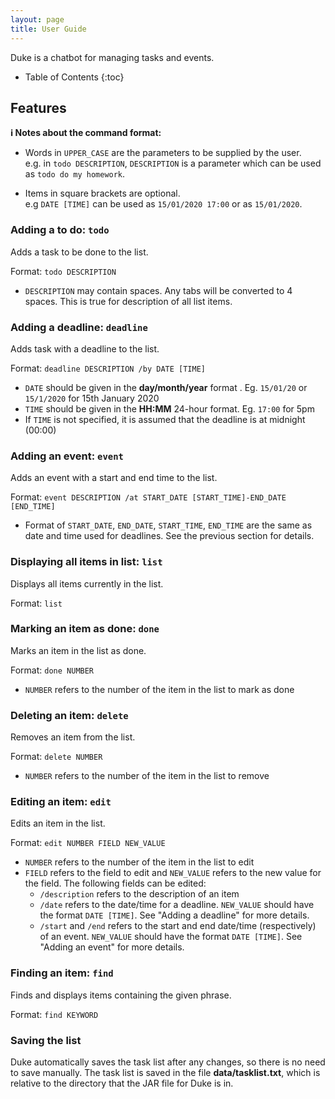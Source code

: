 ```yaml
---
layout: page
title: User Guide
---
```


Duke is a chatbot for managing tasks and events.

* Table of Contents
{:toc}

## Features 

<div markdown="block" class="alert alert-info">

**:information_source: Notes about the command format:**<br>

* Words in `UPPER_CASE` are the parameters to be supplied by the user.<br>
  e.g. in `todo DESCRIPTION`, `DESCRIPTION` is a parameter which can be used as `todo do my homework`.

* Items in square brackets are optional.<br>
  e.g `DATE [TIME]` can be used as `15/01/2020 17:00` or as `15/01/2020`.

</div>

### Adding a to do: `todo`
Adds a task to be done to the list.

Format: `todo DESCRIPTION`

- `DESCRIPTION` may contain spaces. Any tabs will be converted to 4 spaces. This is true for description of all list items.

### Adding a deadline: `deadline`
Adds task with a deadline to the list.

Format: `deadline DESCRIPTION /by DATE [TIME]`

- `DATE` should be given in the **day/month/year** format . Eg. `15/01/20` or `15/1/2020` for 15th January 2020
- `TIME` should be given in the **HH:MM** 24-hour format. Eg. `17:00` for 5pm
- If `TIME` is not specified, it is assumed that the deadline is at midnight (00:00)

### Adding an event: `event`
Adds an event with a start and end time to the list.

Format: `event DESCRIPTION /at START_DATE [START_TIME]-END_DATE [END_TIME]`

- Format of `START_DATE`, `END_DATE`, `START_TIME`, `END_TIME` are the same as date and time used for deadlines. See the previous section for details.

### Displaying all items in list: `list`
Displays all items currently in the list.

Format: `list`

### Marking an item as done: `done`
Marks an item in the list as done.

Format: `done NUMBER`

- `NUMBER` refers to the number of the item in the list to mark as done

### Deleting an item: `delete`
Removes an item from the list.

Format: `delete NUMBER`

- `NUMBER` refers to the number of the item in the list to remove

### Editing an item: `edit`
Edits an item in the list.

Format: `edit NUMBER FIELD NEW_VALUE`

- `NUMBER` refers to the number of the item in the list to edit
- `FIELD` refers to the field to edit and `NEW_VALUE` refers to the new value for the field. The following fields can be edited:
  - `/description` refers to the description of an item
  - `/date` refers to the date/time for a deadline. `NEW_VALUE` should have the format `DATE [TIME]`. See "Adding a deadline" for more details.
  - `/start` and `/end` refers to the start and end date/time (respectively) of an event. `NEW_VALUE` should have the format `DATE [TIME]`. See "Adding an event" for more details.

### Finding an item: `find`
Finds and displays items containing the given phrase.

Format: `find KEYWORD`

### Saving the list
Duke automatically saves the task list after any changes, so there is no need to save manually. The task list is saved in the file **data/tasklist.txt**, which is relative to the directory that the JAR file for Duke is in.
